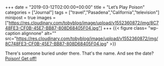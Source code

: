 +++
date = "2019-03-12T02:00:00+00:00"
title = "Let’s Play Poison"
categories = ["Journal"]
tags = ["travel","Pasadena","California","television"]
minipost = true
images = ["https://res.cloudinary.com/tobyblog/image/upload/v1552360872/img/8C748FE3-CF0B-45E7-BB87-808D68405F04.jpg"]
+++
{{< figure class= "wp-caption alignnone" alt="" src="https://res.cloudinary.com/tobyblog/image/upload/v1552360872/img/8C748FE3-CF0B-45E7-BB87-808D68405F04.jpg" >}}

There's someone buried under there. That's the name. And see the date? [Poison! Get off!](https://www.youtube.com/watch?v=ZbC4NKCNm5E)
